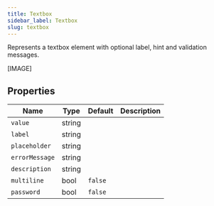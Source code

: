 ```yaml
---
title: Textbox
sidebar_label: Textbox
slug: textbox
---
```


Represents a textbox element with optional label, hint and validation messages.

[IMAGE]

## Properties

| Name      | Type    | Default | Description |
| --------- | ------- | ------- | ----------- |
| `value`   | string  |         |  |
| `label`   | string  |         |  |
| `placeholder`    | string  |         |   |
| `errorMessage`    | string  |         |   |
| `description`    | string  |         |   |
| `multiline`    | bool  | `false`        |   |
| `password`    | bool  | `false`        |   |